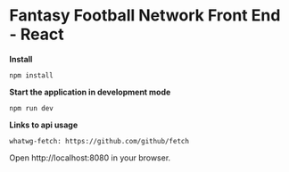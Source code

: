 Fantasy Football Network Front End - React
================================

**Install**
```
npm install
```

**Start the application in development mode**
```
npm run dev
```

**Links to api usage**
```
whatwg-fetch: https://github.com/github/fetch 
```

Open http://localhost:8080 in your browser.

